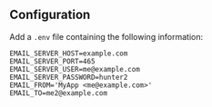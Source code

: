 ## Configuration
Add a `.env` file containing the following information:
```
EMAIL_SERVER_HOST=example.com
EMAIL_SERVER_PORT=465
EMAIL_SERVER_USER=me@example.com
EMAIL_SERVER_PASSWORD=hunter2
EMAIL_FROM='MyApp <me@example.com>'
EMAIL_TO=me2@example.com
```